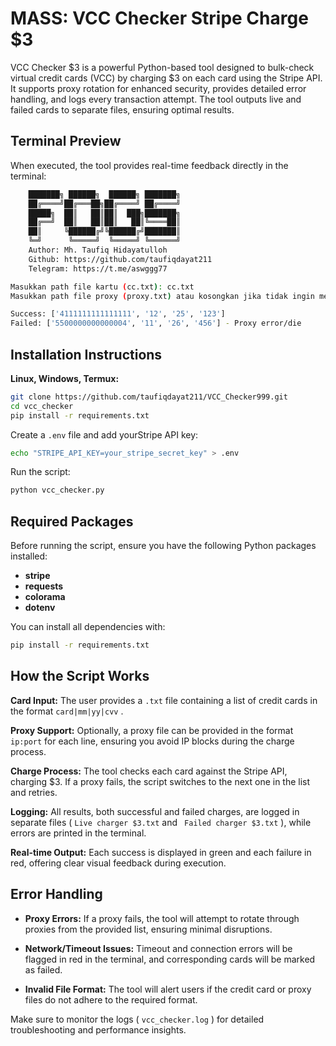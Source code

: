 
# MASS: VCC Checker Stripe Charge $3

VCC Checker $3 is a powerful Python-based tool designed to bulk-check virtual credit cards (VCC) by charging $3 on each card using the Stripe API. It supports proxy rotation for enhanced security, provides detailed error handling, and logs every transaction attempt. The tool outputs live and failed cards to separate files, ensuring optimal results.


## Terminal Preview
When executed, the tool provides real-time feedback directly in the terminal:
```bash
    ███████╗ ██████╗  ██████╗ ███████╗
    ██╔════╝██╔═══██╗██╔════╝ ██╔════╝
    █████╗  ██║   ██║██║  ███╗███████╗
    ██╔══╝  ██║   ██║██║   ██║╚════██║
    ██║     ╚██████╔╝╚██████╔╝███████║
    ╚═╝      ╚═════╝  ╚═════╝ ╚══════╝
    Author: Mh. Taufiq Hidayatulloh
    Github: https://github.com/taufiqdayat211
    Telegram: https://t.me/aswggg77

Masukkan path file kartu (cc.txt): cc.txt
Masukkan path file proxy (proxy.txt) atau kosongkan jika tidak ingin menggunakan proxy: proxy.txt

Success: ['4111111111111111', '12', '25', '123']
Failed: ['5500000000000004', '11', '26', '456'] - Proxy error/die
````
## Installation Instructions

**Linux, Windows, Termux:**
```sh
git clone https://github.com/taufiqdayat211/VCC_Checker999.git
cd vcc_checker
pip install -r requirements.txt
```
Create a `.env` file and add yourStripe API key:

```sh
echo "STRIPE_API_KEY=your_stripe_secret_key" > .env
```

Run the script:
```sh
python vcc_checker.py
```


## Required Packages
Before running the script, ensure you have the following Python packages installed:

- **stripe**
- **requests**
- **colorama**
- **dotenv**

You can install all dependencies with:
```sh
pip install -r requirements.txt
```

## How the Script Works

**Card Input:** The user provides a `.txt` file containing a list of credit cards in the format `card|mm|yy|cvv` .

**Proxy Support:** Optionally, a proxy file can be provided in the format `ip:port` for each line, ensuring you avoid IP blocks during the charge process.

**Charge Process:** The tool checks each card against the Stripe API, charging $3. If a proxy fails, the script switches to the next one in the list and retries.

**Logging:** All results, both successful and failed charges, are logged in separate files ( `Live charger $3.txt` and ` Failed charger $3.txt` ), while errors are printed in the terminal.

**Real-time Output:** Each success is displayed in green and each failure in red, offering clear visual feedback during execution.


## Error Handling

- **Proxy Errors:** If a proxy fails, the tool will attempt to rotate through proxies from the provided list, ensuring minimal disruptions.

- **Network/Timeout Issues:** Timeout and connection errors will be flagged in red in the terminal, and corresponding cards will be marked as failed.

- **Invalid File Format:** The tool will alert users if the credit card or proxy files do not adhere to the required format.

Make sure to monitor the logs ( `vcc_checker.log` ) for detailed troubleshooting and performance insights.
